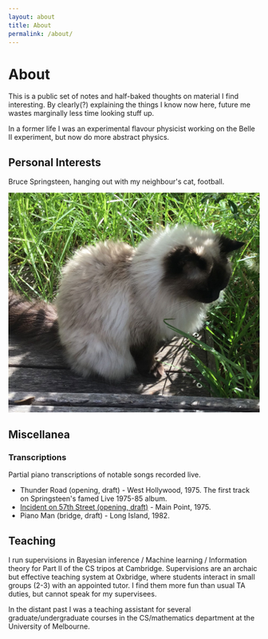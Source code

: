 ```yaml
---
layout: about
title: About
permalink: /about/
---
```

# About
This is a public set of notes and half-baked thoughts on material I find interesting. By clearly(?) explaining the things I know now here, future me wastes marginally less time looking stuff up.

In a former life I was an experimental flavour physicist working on the Belle II experiment, but now do more abstract physics.

<!-- To get more biographical, I am a first-year PhD candidate in the computer science department at the University of Cambridge, supervised by Dr. Challenger Mishra. In a former life I was an experimental physicist working on the Belle II experiment. I currently work on geometric ML methods applied to theoretical physics. -->

## Personal Interests

Bruce Springsteen, hanging out with my neighbour's cat, football.

![Image](/assets/images/shell_web.jpg)

## Miscellanea

### Transcriptions

Partial piano transcriptions of notable songs recorded live.

* Thunder Road (opening, draft) - West Hollywood, 1975. The first track on Springsteen's famed Live 1975-85 album.
* [Incident on 57th Street (opening, draft)](/assets/scores/incident.pdf) - Main Point, 1975.
* Piano Man (bridge, draft) - Long Island, 1982.


## Teaching

I run supervisions in Bayesian inference / Machine learning / Information theory for Part II of the CS tripos at Cambridge. Supervisions are an archaic but effective 
teaching system at Oxbridge, where students interact in small groups (2-3) with an appointed tutor. I find them more fun than usual TA duties, but cannot speak for my supervisees.

In the distant past I was a teaching assistant for several graduate/undergraduate courses in the CS/mathematics department at the University of Melbourne.

<!-- |Head TA / TA,<br>[Statistical Machine Learning](https://handbook.unimelb.edu.au/subjects/comp90051) (COMP90051) | Spring 19, 20, 21 / Fall 20, 21 |
|Head TA,<br>[Computer Vision](https://handbook.unimelb.edu.au/subjects/comp90086) (COMP90086) | Spring 21 |
|TA,<br>[AI Planning for Autonomy](https://handbook.unimelb.edu.au/subjects/comp90054) (COMP90054) | Spring 18, 19 |
|TA,<br>[Artificial Intelligence](https://handbook.unimelb.edu.au/subjects/comp30024) (COMP30024) | Fall 19, 20, 21 |
|TA,<br>[Machine Learning](https://handbook.unimelb.edu.au/subjects/comp30027) (COMP30027) | Fall 20, 21 | -->
